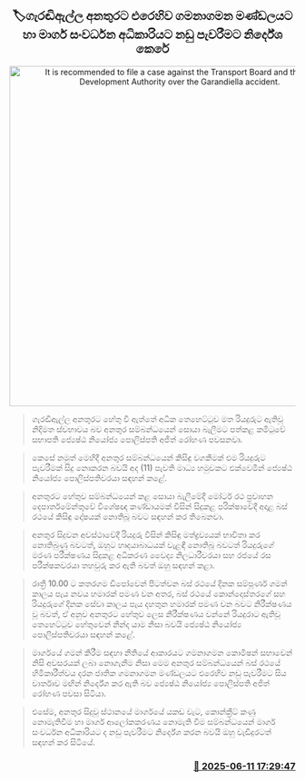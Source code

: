 <p align='center'><b><h2 align='center' title='It is recommended to file a case against the Transport Board and the Road Development Authority over the Garandiella accident.'>🏷ගැරඬිඇල්ල අනතුරට එරෙහිව ගමනාගමන මණ්ඩලයට හා මාර්ග සංවර්ධන අධිකාරියට නඩු පැවරීමට නිර්දේශ කෙරේ</h2></b></p>
<p align='center'><img src='https://helakuru.sgp1.cdn.digitaloceanspaces.com/esana/images/lib/garadiella-ccsident.jpg' width='600' alt='It is recommended to file a case against the Transport Board and the Road Development Authority over the Garandiella accident.'></p>

> ගැරඬිඇල්ල අනතුරට හේතු වී ඇත්තේ අධික තෙහෙට්ටුව මත රියදුරුට ඇතිවූ නිදිමත ස්වභාවය බව අනතුර සම්බන්ධයෙන් සොයා බැලීමට පත්කළ කමිටුවේ සභාපති ජ්‍යෙෂ්ඨ නියෝජ්‍ය පොලිස්පති අජිත් රෝහණ පවසනවා.

> කෙසේ නමුත් මෙහිදී අනතුර සම්බන්ධයෙන් කිසිඳු වගකීමක් එම රියදුරුට පැවරීමක් සිදු නොකරන බවයි අද (11) පැවති මාධ්‍ය හමුවකට එක්වෙමින් ජ්‍යෙෂ්ඨ නියෝජ්‍ය පොලිස්පතිවරයා සඳහන් කළේ.

> ‍අනතුරට හේතුව සම්බන්ධයෙන් කළ සොයා බැලීමේදී මෝටර් රථ ප්‍රවාහන දෙපාර්තමේන්තුවේ විශේෂඥ කණ්ඩායමක් විසින් සිදුකළ පරික්ෂාවේදී අදාළ බස් රථයේ කිසිඳු දෝෂයක් නොතිබූ බවට සඳහන් කර තිබෙනවා.

> අනතුර සිදුවන අවස්ථාවේදී රියදුරු විසින් කිසිඳු මත්ද්‍රව්‍යයක් භාවිතා කර නොතිබුණු බවටත්, ඔහුට හෘදයාබාධයක් වැළඳී නොතිබූ බවටත් රියදුරුගේ මරණ පරීක්ෂණය සිදුකළ අධිකරණ වෛද්‍ය නිලධාරීවරයා සහ රජයේ රස පරීක්ෂකවරයා තහවුරු කර ඇති බවත් ඔහු සඳහන් කළා.

> රාත්‍රී 10.00 ට කතරගම ඩිපෝවෙන් පිටත්වන බස් රථයේ දිනක සම්පූර්ණ ගමන් කාලය පැය නවය හමාරක් පමණ වන අතර, බස් රථයේ කොන්දොස්තරගේ සහ රියදුරුගේ දිනක සේවා කාලය පැය දහතුන හමාරක් පමණ වන බවට නිරීක්ෂණය වූ බවත්, ඒ අනුව අනතුරට හේතුව ලෙස නිරීක්ෂණය වන්නේ රියදුරාට ඇතිවූ තෙහෙට්ටුව හේතුවෙන් නින්ද යාම නිසා බවයි ජ්‍යෙෂ්ඨ නියෝජ්‍ය පොලිස්පතිවරයා සඳහන් කළේ.

> මාර්ගයේ ගමන් කිරීම සඳහා නීතියේ ආකාරයට ගමනාගමන කොමිෂන් සභාවෙන් නිසි අවසරයක් ලබ‍ා නොගැනීම නිසා මෙම අනතුර සම්බන්ධයෙන් බස් රථයේ හිමිකාරීත්වය දරන ජාතික ගමනාගමන මණ්ඩලයට එරෙහිව නඩු පැවරීමට සිය වාර්තාව මඟින් නිර්දේශ කර ඇති බව ජ්‍යෙෂ්ඨ නියෝජ්‍ය පොලිස්පති අජිත් රෝහණ පවසා සිටියා.

> එසේම, අනතුර සිදුවූ ස්ථානයේ මාර්ගයේ යකඩ වැට, කොන්ක්‍රීට් කණු න‍ොමැතිවීම හා මාර්ග ආලෝකකරණය නොමැති වීම සම්බන්ධයෙන් මාර්ග සංවර්ධන අධිකාරියට ද නඩු පැවරීමට නිර්දේශ කරන බවයි ඔහු වැඩිදුරටත් සඳහන් කර සිටියේ.



<h3 align='right'><a href='https://www.helakuru.lk/esana/p/110905/'>📅 2025-06-11 17:29:47</a></h3>
